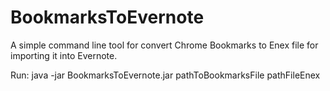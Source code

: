 # BookmarksToEvernote
A simple command line tool for convert Chrome Bookmarks to Enex file for importing it into Evernote.

Run:  java -jar BookmarksToEvernote.jar pathToBookmarksFile pathFileEnex
